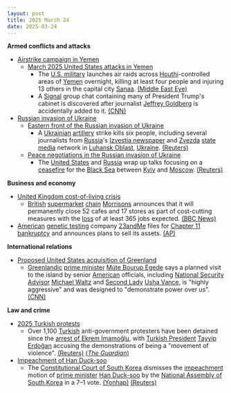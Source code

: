```yaml
---
layout: post
title: 2025 March 24
date: 2025-03-24
---
```



**Armed conflicts and attacks**

* [Airstrike campaign in Yemen](https://en.wikipedia.org/wiki/Airstrike_campaign_in_Yemen "Airstrike campaign in Yemen")
  + [March 2025 United States attacks in Yemen](https://en.wikipedia.org/wiki/March_2025_United_States_attacks_in_Yemen "March 2025 United States attacks in Yemen")
    - The [U.S. military](https://en.wikipedia.org/wiki/United_States_Armed_Forces "United States Armed Forces") launches air raids across [Houthi](https://en.wikipedia.org/wiki/Houthis "Houthis")-controlled areas of [Yemen](https://en.wikipedia.org/wiki/Yemen "Yemen") overnight, killing at least four people and injuring 13 others in the capital city [Sanaa](https://en.wikipedia.org/wiki/Sanaa "Sanaa"). [(Middle East Eye)](https://www.middleeasteye.net/live-blog/live-blog-update/us-air-strikes-yemen-kill-four-wound-two)
    - A [Signal](https://en.wikipedia.org/wiki/Signal_%28software%29 "Signal (software)") group chat containing many of President Trump's cabinet is discovered after journalist [Jeffrey Goldberg](https://en.wikipedia.org/wiki/Jeffrey_Goldberg "Jeffrey Goldberg") is accidentally added to it. [(CNN)](https://edition.cnn.com/2025/03/24/politics/yemen-strikes-journalist-cabinet-signal-chat/index.html?iid=cnn_buildContentRecirc_end_recirc)
* [Russian invasion of Ukraine](https://en.wikipedia.org/wiki/Russian_invasion_of_Ukraine "Russian invasion of Ukraine")
  + [Eastern front of the Russian invasion of Ukraine](https://en.wikipedia.org/wiki/Eastern_front_of_the_Russian_invasion_of_Ukraine "Eastern front of the Russian invasion of Ukraine")
    - A [Ukrainian](https://en.wikipedia.org/wiki/Armed_Forces_of_Ukraine "Armed Forces of Ukraine") [artillery](https://en.wikipedia.org/wiki/Artillery "Artillery") strike kills six people, including several journalists from [Russia](https://en.wikipedia.org/wiki/Russia "Russia")'s [Izvestia newspaper](https://en.wikipedia.org/wiki/Izvestia "Izvestia") and [Zvezda](https://en.wikipedia.org/wiki/Zvezda_%28TV_channel%29 "Zvezda (TV channel)") [state media](https://en.wikipedia.org/wiki/State_media "State media") network in [Luhansk Oblast](https://en.wikipedia.org/wiki/Luhansk_Oblast "Luhansk Oblast"), [Ukraine](https://en.wikipedia.org/wiki/Ukraine "Ukraine"). [(Reuters)](https://www.reuters.com/world/europe/ukrainian-artillery-attack-kills-six-east-including-three-journalists-regional-2025-03-24/)
  + [Peace negotiations in the Russian invasion of Ukraine](https://en.wikipedia.org/wiki/Peace_negotiations_in_the_Russian_invasion_of_Ukraine "Peace negotiations in the Russian invasion of Ukraine")
    - The [United States](https://en.wikipedia.org/wiki/United_States "United States") and [Russia](https://en.wikipedia.org/wiki/Russia "Russia") wrap up talks focusing on a [ceasefire](https://en.wikipedia.org/wiki/Ceasefire "Ceasefire") for the [Black Sea](https://en.wikipedia.org/wiki/Black_Sea "Black Sea") between [Kyiv](https://en.wikipedia.org/wiki/Kyiv "Kyiv") and [Moscow](https://en.wikipedia.org/wiki/Moscow "Moscow"). [(Reuters)](https://www.reuters.com/world/europe/us-delegation-aims-black-sea-ceasefire-ukraine-russia-talks-2025-03-23/)

**Business and economy**

* [United Kingdom cost-of-living crisis](https://en.wikipedia.org/wiki/2021%E2%80%93present_United_Kingdom_cost-of-living_crisis "2021–present United Kingdom cost-of-living crisis")
  + [British](https://en.wikipedia.org/wiki/United_Kingdom "United Kingdom") [supermarket](https://en.wikipedia.org/wiki/Supermarket "Supermarket") [chain](https://en.wikipedia.org/wiki/Chain_store "Chain store") [Morrisons](https://en.wikipedia.org/wiki/Morrisons "Morrisons") announces that it will permanently close 52 cafes and 17 stores as part of cost-cutting measures with the [loss](https://en.wikipedia.org/wiki/Layoff "Layoff") of at least 365 jobs expected. [(BBC News)](https://www.bbc.co.uk/news/articles/cqx0v5xprz4o)
* [American](https://en.wikipedia.org/wiki/United_States "United States") [genetic testing](https://en.wikipedia.org/wiki/Genetic_testing "Genetic testing") company [23andMe](https://en.wikipedia.org/wiki/23andMe "23andMe") files for [Chapter 11 bankruptcy](https://en.wikipedia.org/wiki/Chapter_11%2C_Title_11%2C_United_States_Code "Chapter 11, Title 11, United States Code") and announces plans to sell its assets. [(AP)](https://apnews.com/article/23andme-chapter-11-bankruptcy-wojcicki-resigns-9827549d9171a537e76f60cb950d1823)

**International relations**

* [Proposed United States acquisition of Greenland](https://en.wikipedia.org/wiki/Proposed_United_States_acquisition_of_Greenland "Proposed United States acquisition of Greenland")
  + [Greenlandic](https://en.wikipedia.org/wiki/Naalakkersuisut "Naalakkersuisut") [prime minister](https://en.wikipedia.org/wiki/Prime_Minister_of_Greenland "Prime Minister of Greenland") [Múte Bourup Egede](https://en.wikipedia.org/wiki/M%C3%BAte_Bourup_Egede "Múte Bourup Egede") says a planned visit to the island by senior [American](https://en.wikipedia.org/wiki/United_States "United States") officials, including [National Security Advisor](https://en.wikipedia.org/wiki/National_Security_Advisor_%28United_States%29 "National Security Advisor (United States)") [Michael Waltz](https://en.wikipedia.org/wiki/Michael_Waltz "Michael Waltz") and [Second Lady](https://en.wikipedia.org/wiki/Second_ladies_and_gentlemen_of_the_United_States "Second ladies and gentlemen of the United States") [Usha Vance](https://en.wikipedia.org/wiki/Usha_Vance "Usha Vance"), is "highly aggressive" and was designed to "demonstrate power over us". [(CNN)](https://edition.cnn.com/2025/03/24/world/greenland-prime-minister-us-usha-vance-intl-hnk/index.html)

**Law and crime**

* [2025 Turkish protests](https://en.wikipedia.org/wiki/2025_Turkish_protests "2025 Turkish protests")
  + Over 1,100 [Turkish](https://en.wikipedia.org/wiki/Turkey "Turkey") anti-government protesters have been detained since the [arrest of Ekrem İmamoğlu](https://en.wikipedia.org/wiki/Arrest_of_Ekrem_%C4%B0mamo%C4%9Flu "Arrest of Ekrem İmamoğlu"), with [Turkish President](https://en.wikipedia.org/wiki/President_of_Turkey "President of Turkey") [Tayyip Erdoğan](https://en.wikipedia.org/wiki/Recep_Tayyip_Erdo%C4%9Fan "Recep Tayyip Erdoğan") accusing the demonstrations of being a "movement of violence". [(Reuters)](https://www.reuters.com/world/middle-east/turkey-detains-nine-journalists-over-protests-against-istanbul-mayors-arrest-2025-03-24/) [(*The Guardian*)](https://www.theguardian.com/world/2025/mar/24/journalists-among-more-than-1100-arrested-in-turkey-crackdown-istanbul)
* [Impeachment of Han Duck-soo](https://en.wikipedia.org/wiki/Impeachment_of_Han_Duck-soo "Impeachment of Han Duck-soo")
  + The [Constitutional Court of South Korea](https://en.wikipedia.org/wiki/Constitutional_Court_of_South_Korea "Constitutional Court of South Korea") dismisses the [impeachment](https://en.wikipedia.org/wiki/Impeachment "Impeachment") motion of [prime minister](https://en.wikipedia.org/wiki/Prime_Minister_of_South_Korea "Prime Minister of South Korea") [Han Duck-soo](https://en.wikipedia.org/wiki/Han_Duck-soo "Han Duck-soo") by the [National Assembly of South Korea](https://en.wikipedia.org/wiki/National_Assembly_of_South_Korea "National Assembly of South Korea") in a 7–1 vote. [(Yonhap)](https://en.yna.co.kr/view/AEN20250324002752315) [(Reuters)](https://www.reuters.com/world/asia-pacific/south-koreas-constitutional-court-strikes-down-impeachment-pm-han-duck-soo-2025-03-24/)
